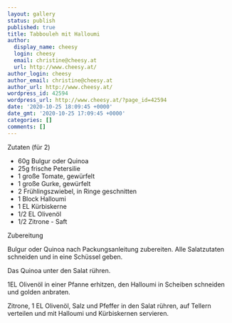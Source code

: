 ```yaml
---
layout: gallery
status: publish
published: true
title: Tabbouleh mit Halloumi
author:
  display_name: cheesy
  login: cheesy
  email: christine@cheesy.at
  url: http://www.cheesy.at/
author_login: cheesy
author_email: christine@cheesy.at
author_url: http://www.cheesy.at/
wordpress_id: 42594
wordpress_url: http://www.cheesy.at/?page_id=42594
date: '2020-10-25 18:09:45 +0000'
date_gmt: '2020-10-25 17:09:45 +0000'
categories: []
comments: []
---
```

<!-- wp:paragraph -->
Zutaten (für 2)
<!-- /wp:paragraph -->
<!-- wp:list -->
- 60g Bulgur oder Quinoa
- 25g frische Petersilie
- 1 große Tomate, gewürfelt
- 1 große Gurke, gewürfelt
- 2 Frühlingszwiebel, in Ringe geschnitten
- 1 Block Halloumi
- 1 EL Kürbiskerne
- 1/2 EL Olivenöl
- 1/2 Zitrone - Saft
<!-- /wp:list -->
<!-- wp:paragraph -->
Zubereitung
<!-- /wp:paragraph -->
<!-- wp:paragraph -->
Bulgur oder Quinoa nach Packungsanleitung zubereiten. Alle Salatzutaten schneiden und in eine Schüssel geben.
<!-- /wp:paragraph -->
<!-- wp:paragraph -->
Das Quinoa unter den Salat rühren.
<!-- /wp:paragraph -->
<!-- wp:paragraph -->
1EL Olivenöl in einer Pfanne erhitzen, den Halloumi in Scheiben schneiden und golden anbraten.
<!-- /wp:paragraph -->
<!-- wp:paragraph -->
Zitrone, 1 EL Olivenöl, Salz und Pfeffer in den Salat rühren, auf Tellern verteilen und mit Halloumi und Kürbiskernen servieren.
<!-- /wp:paragraph -->
<!-- wp:image {"id":42595} -->
<figure class="wp-block-image"><img src="{% link /wp-content/uploads/Tabbouleh-mit-Halloumi-1.jpg %}" alt="" class="wp-image-42595"></figure>
<!-- /wp:image -->
<!-- wp:paragraph -->
<!-- /wp:paragraph -->
